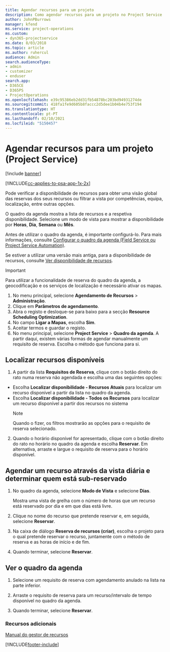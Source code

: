 ```yaml
---
title: Agendar recursos para um projeto
description: Como agendar recursos para um projeto no Project Service
author: JohnPBurrows
manager: kfend
ms.service: project-operations
ms.custom:
- dyn365-projectservice
ms.date: 8/03/2018
ms.topic: article
ms.author: ruhercul
audience: Admin
search.audienceType:
- admin
- customizer
- enduser
search.app:
- D365CE
- D365PS
- ProjectOperations
ms.openlocfilehash: e39c95386eb2dd31fb54878bc203bd94931274de
ms.sourcegitcommit: 418fa1fe9d605b8faccc2d5dee1b04b4e753f194
ms.translationtype: HT
ms.contentlocale: pt-PT
ms.lasthandoff: 02/10/2021
ms.locfileid: "5150457"
---
```

# <a name="schedule-resources-for-a-project-project-service"></a>Agendar recursos para um projeto (Project Service)

[!include [banner](../includes/psa-now-project-operations.md)]

[!INCLUDE[cc-applies-to-psa-app-1x-2x](../includes/cc-applies-to-psa-app-1x-2x.md)]

Pode verificar a disponibilidade de recursos para obter uma visão global das reservas dos seus recursos ou filtrar a vista por competências, equipa, localização, entre outras opções.  
  
O quadro da agenda mostra a lista de recursos e a respetiva disponibilidade. Selecione um modo de vista para mostrar a disponibilidade por **Horas**, **Dia**, **Semana** ou **Mês**.  
  
Antes de utilizar o quadro da agenda, é importante configurá-lo. Para mais informações, consulte [Configurar o quadro da agenda (Field Service ou Project Service Automation)](https://docs.microsoft.com/dynamics365/field-service/configure-schedule-board).
  
Se estiver a utilizar uma versão mais antiga, para a disponibilidade de recursos, consulte [Ver disponibilidade de recursos](../psa/view-resource-availability.md).  

> [!IMPORTANT]
>  Para utilizar a funcionalidade de reserva do quadro da agenda, a geocodificação e os serviços de localização é necessário ativar os mapas.  
> 
> 1. No menu principal, selecione **Agendamento de Recursos** > **Administração**.  
> 2. Clique em **Parâmetros de agendamento**.  
> 3. Abra o registo e desloque-se para baixo para a secção **Resource Scheduling Optimization**.  
> 4. No campo **Ligar a Mapas**, escolha **Sim**.  
> 5. Aceitar termos e guardar o registo.  
> 6. No menu principal, selecione **Project Service** > **Quadro da agenda**. A partir daqui, existem várias formas de agendar manualmente um requisito de reserva. Escolha o método que funciona para si.
  
## <a name="find-available-resources"></a>Localizar recursos disponíveis

1.  A partir da lista **Requisitos de Reserva**, clique com o botão direito do rato numa reserva não agendada e escolha uma das seguintes opções:  
  
- Escolha **Localizar disponibilidade - Recursos Atuais** para localizar um recurso disponível a partir da lista no quadro da agenda.  
- Escolha **Localizar disponibilidade - Todos os Recursos** para localizar um recurso disponível a partir dos recursos no sistema  
   > [!NOTE]
   >  Quando o fizer, os filtros mostrarão as opções para o requisito de reserva selecionado.  
  
2. Quando o horário disponível for apresentado, clique com o botão direito do rato no horário no quadro da agenda e escolha **Reservar**. Em alternativa, arraste e largue o requisito de reserva para o horário disponível.  
  

## <a name="book-a-resource-using-the-daily-view-and-find-whos-under-booked"></a>Agendar um recurso através da vista diária e determinar quem está sub-reservado
  
1.  No quadro da agenda, selecione **Modo de Vista** e selecione **Dias**.  
  
    Mostra uma vista de grelha com o número de horas que um recurso está reservado por dia e em que dias está livre.  
  
2.  Clique no nome do recurso que pretende reservar e, em seguida, selecione **Reservar**.  
  
3.  Na caixa de diálogo **Reserva de recursos (criar)**, escolha o projeto para o qual pretende reservar o recurso, juntamente com o método de reserva e as horas de início e de fim.  
  
4.  Quando terminar, selecione **Reservar**.  
  
## <a name="view-to-the-schedule-board"></a>Ver o quadro da agenda
  
1.  Selecione um requisito de reserva com agendamento anulado na lista na parte inferior.  
  
2.  Arraste o requisito de reserva para um recurso/intervalo de tempo disponível no quadro da agenda.  
  
3.  Quando terminar, selecione **Reservar**.  
  
### <a name="additional-resources"></a>Recursos adicionais  
 [Manual do gestor de recursos](../psa/resource-manager-guide.md)


[!INCLUDE[footer-include](../includes/footer-banner.md)]